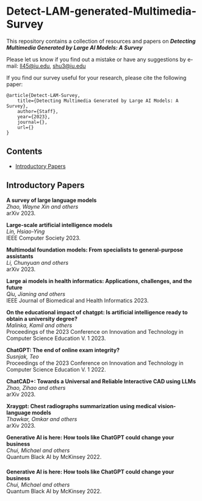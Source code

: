# Detect-LAM-generated-Multimedia-Survey

This repository contains a collection of resources and papers on ***Detecting Multimedia Generated by Large AI Models: A Survey***

Please let us know if you find out a mistake or have any suggestions by e-mail: ll45@iu.edu, shu3@iu.edu

If you find our survey useful for your research, please cite the following paper:

```
@article{Detect-LAM-Survey,
    title={Detecting Multimedia Generated by Large AI Models: A Survey},
    author={Staff},
    year={2023},
    journal={},
    url={}
}
```
## Contents
- [Introductory Papers](https://github.com/Purdue-M2/Detect-LAM-generated-Multimedia-Survey/blob/main/README.md#introductory-papers)

## Introductory Papers

**A survey of large language models** \
*Zhao, Wayne Xin and others* \
arXiv 2023. 

**Large-scale artificial intelligence models** \
*Lin, Hsiao-Ying* \
IEEE Computer Society 2023.

**Multimodal foundation models: From specialists to general-purpose assistants** \
*Li, Chunyuan and others* \
arXiv 2023.

**Large ai models in health informatics: Applications, challenges, and the future** \
*Qiu, Jianing and others* \
IEEE Journal of Biomedical and Health Informatics 2023.

**On the educational impact of chatgpt: Is artificial intelligence ready to obtain a university degree?** \
*Malinka, Kamil and others* \
Proceedings of the 2023 Conference on Innovation and Technology in Computer Science Education V. 1 2023.

**ChatGPT: The end of online exam integrity?** \
*Susnjak, Teo* \
Proceedings of the 2023 Conference on Innovation and Technology in Computer Science Education V. 1 2022.

**ChatCAD+: Towards a Universal and Reliable Interactive CAD using LLMs** \
*Zhao, Zihao and others* \
arXiv 2023.

**Xraygpt: Chest radiographs summarization using medical vision-language models** \
*Thawkar, Omkar and others* \
arXiv 2023.

**Generative AI is here: How tools like ChatGPT could change your business** \
*Chui, Michael and others* \
Quantum Black AI by McKinsey 2022.

###

**Generative AI is here: How tools like ChatGPT could change your business** \
*Chui, Michael and others* \
Quantum Black AI by McKinsey 2022.
